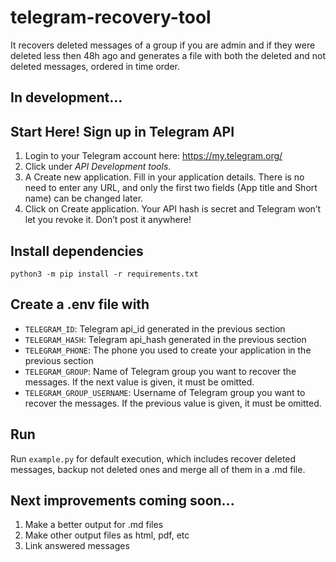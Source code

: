 # telegram-recovery-tool
It recovers deleted messages of a group if you are admin and if they were deleted less then 48h ago and generates a file with both the deleted and not deleted messages, ordered in time order.

## In development...

## Start Here! Sign up in Telegram API

1. Login to your Telegram account here: https://my.telegram.org/
2. Click under *API Development tools*.
3. A Create new application. Fill in your application details. There is no need to enter any URL, and only the first two fields (App title and Short name) can be changed later.
4. Click on Create application. Your API hash is secret and Telegram won’t let you revoke it. Don’t post it anywhere!

## Install dependencies

```
python3 -m pip install -r requirements.txt
```

## Create a .env file with

- `TELEGRAM_ID`: Telegram api_id generated in the previous section 
- `TELEGRAM_HASH`: Telegram api_hash generated in the previous section
- `TELEGRAM_PHONE`: The phone you used to create your application in the previous section
- `TELEGRAM_GROUP`: Name of Telegram group you want to recover the messages. If the next value is given, it must be omitted.
- `TELEGRAM_GROUP_USERNAME`: Username of Telegram group you want to recover the messages. If the previous value is given, it must be omitted.

## Run

Run `example.py` for default execution, which includes recover deleted messages, backup not deleted ones and merge all of them in a .md file.

## Next improvements coming soon...

1. Make a better output for .md files
2. Make other output files as html, pdf, etc
3. Link answered messages
